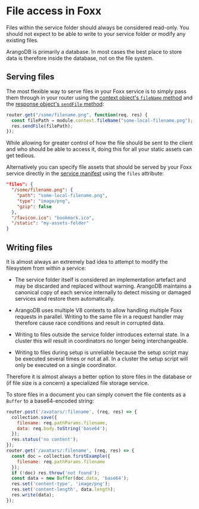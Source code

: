 File access in Foxx
===================

Files within the service folder should always be considered read-only. You should not expect to be able to write to your service folder or modify any existing files.

ArangoDB is primarily a database. In most cases the best place to store data is therefore inside the database, not on the file system.

Serving files
-------------

The most flexible way to serve files in your Foxx service is to simply pass them through in your router using the [context object's `fileName` method](../Reference/Context.md#filename) and the [response object's `sendFile` method](../Reference/Routers/Response.md#sendfile):

```js
router.get("/some/filename.png", function(req, res) {
  const filePath = module.context.fileName("some-local-filename.png");
  res.sendFile(filePath);
});
```

While allowing for greater control of how the file should be sent to the client and who should be able to access it, doing this for all your static assets can get tedious.

Alternatively you can specify file assets that should be served by your Foxx service directly in the [service manifest](../Reference/Manifest.md) using the `files` attribute:

```json
"files": {
  "/some/filename.png": {
    "path": "some-local-filename.png",
    "type": "image/png",
    "gzip": false
  },
  "/favicon.ico": "bookmark.ico",
  "/static": "my-assets-folder"
}
```

Writing files
-------------

It is almost always an extremely bad idea to attempt to modify the filesystem from within a service:

- The service folder itself is considered an implementation artefact and may be discarded and replaced without warning. ArangoDB maintains a canonical copy of each service internally to detect missing or damaged services and restore them automatically.

- ArangoDB uses multiple V8 contexts to allow handling multiple Foxx requests in parallel. Writing to the same file in a request handler may therefore cause race conditions and result in corrupted data.

- Writing to files outside the service folder introduces external state. In a cluster this will result in coordinators no longer being interchangeable.

- Writing to files during setup is unreliable because the setup script may be executed several times or not at all. In a cluster the setup script will only be executed on a single coordinator.

Therefore it is almost always a better option to store files in the database or (if file size is a concern) a specialized file storage service.

To store files in a document you can simply convert the file contents as a `Buffer` to a base64-encoded string:

```js
router.post('/avatars/:filename', (req, res) => {
  collection.save({
    filename: req.pathParams.filename,
    data: req.body.toString('base64');
  });
  res.status('no content');
});
router.get('/avatars/:filename', (req, res) => {
  const doc = collection.firstExample({
    filename: req.pathParams.filename
  });
  if (!doc) res.throw('not found');
  const data = new Buffer(doc.data, 'base64');
  res.set('content-type', 'image/png');
  res.set('content-length', data.length);
  res.write(data);
});
```
